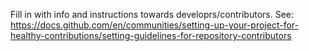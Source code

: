 Fill in with info and instructions towards developrs/contributors. See: https://docs.github.com/en/communities/setting-up-your-project-for-healthy-contributions/setting-guidelines-for-repository-contributors
